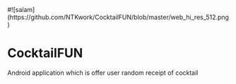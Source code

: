 <!DOCTYPE html>
<html>
<head>
</head>

<body>
 #![salam](https://github.com/NTKwork/CocktailFUN/blob/master/web_hi_res_512.png)
<h1>CocktailFUN</h1>
  <p>Android application which is offer user random receipt of cocktail</p>
</body>

</html>

